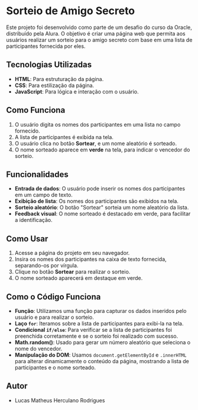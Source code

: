 # Sorteio de Amigo Secreto

Este projeto foi desenvolvido como parte de um desafio do curso da Oracle, distribuído pela Alura. O objetivo é criar uma página web que permita aos usuários realizar um sorteio para o amigo secreto com base em uma lista de participantes fornecida por eles.

## Tecnologias Utilizadas

- **HTML**: Para estruturação da página.
- **CSS**: Para estilização da página.
- **JavaScript**: Para lógica e interação com o usuário.

## Como Funciona

1. O usuário digita os nomes dos participantes em uma lista no campo fornecido.
2. A lista de participantes é exibida na tela.
3. O usuário clica no botão **Sortear**, e um nome aleatório é sorteado.
4. O nome sorteado aparece em **verde** na tela, para indicar o vencedor do sorteio.

## Funcionalidades

- **Entrada de dados**: O usuário pode inserir os nomes dos participantes em um campo de texto.
- **Exibição de lista**: Os nomes dos participantes são exibidos na tela.
- **Sorteio aleatório**: O botão "Sortear" sorteia um nome aleatório da lista.
- **Feedback visual**: O nome sorteado é destacado em verde, para facilitar a identificação.

## Como Usar

1. Acesse a página do projeto em seu navegador.
2. Insira os nomes dos participantes na caixa de texto fornecida, separando-os por vírgula.
3. Clique no botão **Sortear** para realizar o sorteio.
4. O nome sorteado aparecerá em destaque em verde.

## Como o Código Funciona

- **Função**: Utilizamos uma função para capturar os dados inseridos pelo usuário e para realizar o sorteio.
- **Laço `for`**: Iteramos sobre a lista de participantes para exibi-la na tela.
- **Condicional `if/else`**: Para verificar se a lista de participantes foi preenchida corretamente e se o sorteio foi realizado com sucesso.
- **Math.random()**: Usado para gerar um número aleatório que seleciona o nome do vencedor.
- **Manipulação do DOM**: Usamos `document.getElementById` e `.innerHTML` para alterar dinamicamente o conteúdo da página, mostrando a lista de participantes e o nome sorteado.

## Autor

- Lucas Matheus Herculano Rodrigues
